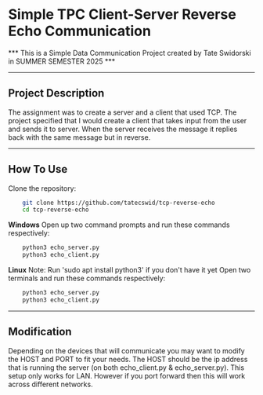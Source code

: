 # Simple TPC Client-Server Reverse Echo Communication

*** This is a Simple Data Communication Project created by Tate Swidorski in SUMMER SEMESTER 2025 ***

---

## Project Description

The assignment was to create a server and a client that used TCP. The project specified that I would 
create a client that takes input from the user and sends it to server. When the server receives the 
message it replies back with the same message but in reverse.

---

##  How To Use

Clone the repository:
``` bash
    git clone https://github.com/tatecswid/tcp-reverse-echo
    cd tcp-reverse-echo
```

**Windows**
Open up two command prompts and run these commands respectively:
``` bash
    python3 echo_server.py
    python3 echo_client.py
```


**Linux** 
Note: Run 'sudo apt install python3' if you don't have it yet
Open two terminals and run these commands respectively:
``` bash
    python3 echo_server.py
    python3 echo_client.py
```
--------------------------------------------

## Modification

Depending on the devices that will communicate you may want to modify the HOST and PORT to fit your needs.
The HOST should be the ip address that is running the server (on both echo_client.py & echo_server.py).
This setup only works for LAN. However if you port forward then this will work across different networks.
